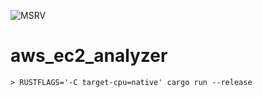  ![MSRV](https://img.shields.io/badge/msrv-1.71.1-red)
# aws_ec2_analyzer



```console
> RUSTFLAGS='-C target-cpu=native' cargo run --release
```
